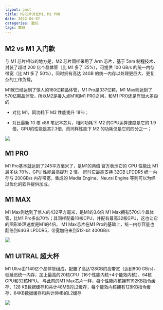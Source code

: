```yaml
---
layout: post
title: M2芯片对比M1、M1 PRO
date: 2022-06-07
categories: 数码
tags: 数码
---
```



## M2 vs M1 入门款
与 M1 芯片相似的地方是，M2 芯片同样采用了 Arm 芯片，基于 5nm 制程技术，封装了超过 200 亿个晶体管（比 M1 多了 25%），可提供 100 GB/s 的统一内存带宽（比 M1 多了 50%），同时拥有高达 24GB 的统一内存以处理更巨大、更复杂的工作负载。

M1就已经达到了惊人的160亿颗晶体管，M1 Pro是337亿颗，M1 Max则达到了570亿颗晶体管，所以M2是接入点M1和M1 PRO之间，和M1 PRO还是有很大差距的.

- 对比 M1，同功耗下 M2 性能提升 18％；

- 对比最新 10 核 x86 笔记本芯片，相同功耗下 M2 的CPU运算速度是它的 1.9倍，GPU的性能是其2.3倍，而同样性能下 M2 的功耗仅是它的四分之一；

![](https://tva1.sinaimg.cn/large/e6c9d24ely1h2ztimlyevj20qd0ewgm9.jpg)


## M1 PRO
M1 Pro基本就达到了245平方毫米了，是M1的两倍
官方表示它的 CPU 性能比 M1 最多快 70%，GPU 性能最高提升 2 倍。
同时它最高支持 32GB LPDDR5 统一内存与 200GB/s 内存带宽，集成的 Media Engine、Neural Engine 等则可以为经过优化的软件提供加成。

## M1 MAX
M1 Max则达到了惊人的432平方毫米，是M1的3.6倍
M1 Max拥有570亿个晶体管，比M1 Pro多出70%；其同样配备10核CPU，并配有最高32核GPU，这也让它的图形处理速度是M1的4倍。
M1 Max芯片在M1 Pro的基础上，统一内存容量也翻倍到64GB LPDDR5，带宽加倍来到512-bit 400GB/s

![](https://tva1.sinaimg.cn/large/e6c9d24ely1h2ztw90zzhj20go09dwf7.jpg)


## M1 UlTRAL 超大杯
M1 Ultra由1140亿个晶体管组成，配置了高达128GB的高带宽（达到800 GB/s）、低延迟统一内存，加上最高的20核CPU（16个性能内核+4个能效内核）、64核GPU和32核NPU。
与此前的M1 Max芯片一样，每个性能内核拥有192KB指令缓存、128 KB数据缓存和共计48MB的L2缓存，每个能效内核拥有128KB指令缓存、64KB数据缓存和共计8MB的L2缓存

![](https://tva1.sinaimg.cn/large/e6c9d24ely1h2ztraftigj20k00b9mxg.jpg)


